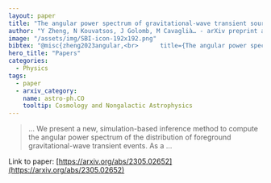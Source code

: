 ```yaml
---
layout: paper
title: "The angular power spectrum of gravitational-wave transient sources as a probe of the large-scale structure"
author: "Y Zheng, N Kouvatsos, J Golomb, M Cavaglià… - arXiv preprint arXiv …, 2023 - arxiv.org"
image: "/assets/img/SBI-icon-192x192.png"
bibtex: "@misc{zheng2023angular,<br>      title={The angular power spectrum of gravitational-wave transient sources as a probe of the large-scale structure}, <br>      author={Yanyan Zheng and Nikolaos Kouvatsos and Jacob Golomb and Marco Cavaglià and Arianna I. Renzini and Mairi Sakellariadou},<br>      year={2023},<br>      eprint={2305.02652},<br>      archivePrefix={arXiv},<br>      primaryClass={astro-ph.CO}<br>}"
hero_title: "Papers"
categories:
  - Physics
tags:
  - paper
  - arxiv_category:
    name: astro-ph.CO
    tooltip: Cosmology and Nongalactic Astrophysics
---
```

>… We present a new, simulation-based inference method to compute the angular power spectrum of the distribution of foreground gravitational-wave transient events. As a …

Link to paper: [https://arxiv.org/abs/2305.02652](https://arxiv.org/abs/2305.02652)


